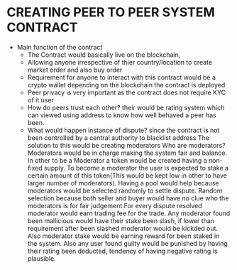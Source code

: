 # CREATING PEER TO PEER SYSTEM CONTRACT
-   Main function of the contract
    * The Contract would basically live on the blockchain,
    * Allowing anyone irrespective of thier country/location to create market order and also buy order
    * Requirement for anyone to interact with this contract would be a crypto wallet depending on the 
        blockchain the contract is deployed
    * Peer privacy is very important as the contract does not require KYC of it user
    * How do peers trust each other? their would be rating system which can viewed using address to know 
        how well behaved a peer has been.
    * What would happen instance of dispute? since the contract is not been controlled by a central 
        authority to blacklist address
        The solution to this would be creating moderators
        Who are moderators? Moderators would be in charge making the system fair and balance.
        In other to be a Moderator a token would be created having a non-fixed supply.
        To become a moderator the user is expected to stake a certain amount of this token(This would
        be kept low in other to have larger number of moderators).
        Having a pool would help because moderators would be selected randomly to settle dispute.
        Random selection because both seller and buyer would have no clue who the moderators is for fair judgement.For every dispute resolved moderator would earn trading fee for the trade. Any moderator found been mallicious would have their stake been slash, if lower than requirement after been slashed moderator would be kickded out.
        Also moderator stake would be earning reward for been staked in the system.
        Also any user found guilty would be punished by having their rating been deducted, tendency of having negative rating is plausible.